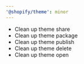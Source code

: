 ```yaml
---
'@shopify/theme': minor
---
```


- Clean up theme share
- Clean up theme package
- Clean up theme publish
- Clean up theme delete
- Clean up theme open

